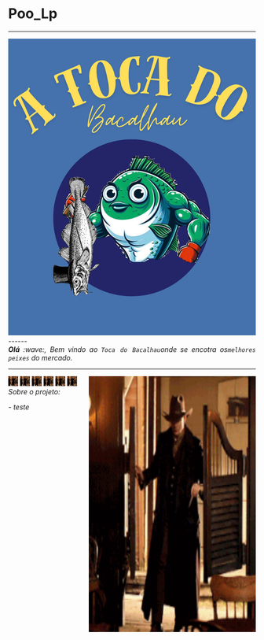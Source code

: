 # Poo_Lp

-----

<div align="center">
<img alt="Header" src="https://github.com/Dnizdj/Dnizdj/blob/main/img/tela%201%20(1).png"/>
</div>
------
</div>
<div align="justify">
<i><b>Olá</b> :wave:, Bem vindo ao <code>Toca do Bacalhau</code>onde se encotra os<code>melhores peixes</code> do mercado.
</div>

-----

<div>
<div>
<img align="right" alt="GIF" src="https://github.com/Dnizdj/Dnizdj/blob/main/img/gif%20git.gif" width="340px" height="520px"/>
</div>

<img height="20" alt="GIF" src="https://github.com/Dnizdj/Dnizdj/blob/main/img/gif%20git.gif"/>
<img height="20" alt="GIF" src="https://github.com/Dnizdj/Dnizdj/blob/main/img/gif%20git.gif"/>
<img height="20" alt="GIF" src="https://github.com/Dnizdj/Dnizdj/blob/main/img/gif%20git.gif"/>
<img height="20" alt="GIF" src="https://github.com/Dnizdj/Dnizdj/blob/main/img/gif%20git.gif"/>
<img height="20" alt="GIF" src="https://github.com/Dnizdj/Dnizdj/blob/main/img/gif%20git.gif"/>
<img height="20" alt="GIF" src="https://github.com/Dnizdj/Dnizdj/blob/main/img/gif%20git.gif"/> Sobre o projeto:

<div align="justify">
<p> 
- teste
</p>
</div>
</div>


